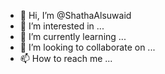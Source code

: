 - 👋 Hi, I’m @ShathaAlsuwaid
- 👀 I’m interested in ...
- 🌱 I’m currently learning ...
- 💞️ I’m looking to collaborate on ...
- 📫 How to reach me ...

<!---
ShathaAlsuwaid/ShathaAlsuwaid is a ✨ special ✨ repository because its `README.md` (this file) appears on your GitHub profile.
You can click the Preview link to take a look at your changes.
--->
